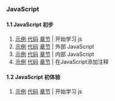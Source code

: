 ###  JavaScript

#### 1.1 JavaScript 初步

1. [示例](https://logicwang.github.io/JS/js/%E4%BB%80%E4%B9%88%E6%98%AFJavascript/1.html)
[代码](https://github.com/logicwang/JS/blob/main/js/%E4%BB%80%E4%B9%88%E6%98%AFJavascript/1.html)
[章节](https://developer.mozilla.org/zh-CN/docs/Learn/JavaScript/First_steps/What_is_JavaScript) |
开始学习 js
2. [示例](https://logicwang.github.io/JS/js/%E4%BB%80%E4%B9%88%E6%98%AFJavascript/2.html)
[代码](https://github.com/logicwang/JS/blob/main/js/%E4%BB%80%E4%B9%88%E6%98%AFJavascript/2.html)
[章节](https://developer.mozilla.org/zh-CN/docs/Learn/JavaScript/First_steps/What_is_JavaScript) |
外部 JavaScript
3. [示例](https://logicwang.github.io/JS/js/%E4%BB%80%E4%B9%88%E6%98%AFJavascript/3.html)
[代码](https://github.com/logicwang/JS/blob/main/js/%E4%BB%80%E4%B9%88%E6%98%AFJavascript/3.html)
[章节](https://developer.mozilla.org/zh-CN/docs/Learn/JavaScript/First_steps/What_is_JavaScript) |
内部 JavaScript
4. [示例](https://logicwang.github.io/JS/js/4.html)
[代码](https://github.com/logicwang/JS/blob/main/js/%E4%BB%80%E4%B9%88%E6%98%AFJavascript/4.html)
[章节](https://developer.mozilla.org/zh-CN/docs/Learn/JavaScript/First_steps/What_is_JavaScript) |
在JavaScript添加注释

#### 1.2 JavaScript 初体验

1. [示例](https://logicwang.github.io/JS/js/1.html)
[代码](https://github.com/logicwang/JS/blob/main/js/1.html)
[章节](https://developer.mozilla.org/zh-CN/docs/Learn/JavaScript/First_steps/What_is_JavaScript) |
开始学习 js